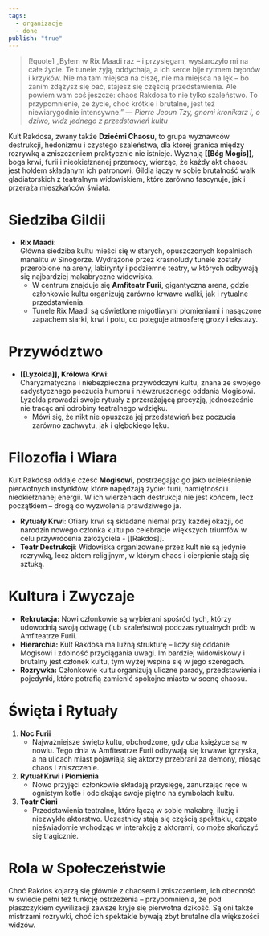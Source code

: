 ```yaml
---
tags:
  - organizacje
  - done
publish: "true"
---
```

> [!quote] „Byłem w Rix Maadi raz – i przysięgam, wystarczyło mi na całe życie. Te tunele żyją, oddychają, a ich serce bije rytmem bębnów i krzyków. Nie ma tam miejsca na ciszę, nie ma miejsca na lęk – bo zanim zdążysz się bać, stajesz się częścią przedstawienia. Ale powiem wam coś jeszcze: chaos Rakdosa to nie tylko szaleństwo. To przypomnienie, że życie, choć krótkie i brutalne, jest też niewiarygodnie intensywne.”
> — _Pierre Jeoun Tzy, gnomi kronikarz i, o dziwo, widz jednego z przedstawień kultu_

Kult Rakdosa, zwany także **Dziećmi Chaosu**, to grupa wyznawców destrukcji, hedonizmu i czystego szaleństwa, dla której granica między rozrywką a zniszczeniem praktycznie nie istnieje. Wyznają **[[Bóg Mogis]]**, boga krwi, furii i nieokiełznanej przemocy, wierząc, że każdy akt chaosu jest hołdem składanym ich patronowi. Gildia łączy w sobie brutalność walk gladiatorskich z teatralnym widowiskiem, które zarówno fascynuje, jak i przeraża mieszkańców świata.
# Siedziba Gildii
- **Rix Maadi**:  
    Główna siedziba kultu mieści się w starych, opuszczonych kopalniach manalitu w Sinogórze. Wydrążone przez krasnoludy tunele zostały przerobione na areny, labirynty i podziemne teatry, w których odbywają się najbardziej makabryczne widowiska.
    - W centrum znajduje się **Amfiteatr Furii**, gigantyczna arena, gdzie członkowie kultu organizują zarówno krwawe walki, jak i rytualne przedstawienia.
    - Tunele Rix Maadi są oświetlone migotliwymi płomieniami i nasączone zapachem siarki, krwi i potu, co potęguje atmosferę grozy i ekstazy.
# Przywództwo
- **[[Lyzolda]], Królowa Krwi**:  
    Charyzmatyczna i niebezpieczna przywódczyni kultu, znana ze swojego sadystycznego poczucia humoru i niewzruszonego oddania Mogisowi. Lyzolda prowadzi swoje rytuały z przerażającą precyzją, jednocześnie nie tracąc ani odrobiny teatralnego wdzięku.
    - Mówi się, że nikt nie opuszcza jej przedstawień bez poczucia zarówno zachwytu, jak i głębokiego lęku.
# Filozofia i Wiara
Kult Rakdosa oddaje cześć **Mogisowi**, postrzegając go jako ucieleśnienie pierwotnych instynktów, które napędzają życie: furii, namiętności i nieokiełznanej energii. W ich wierzeniach destrukcja nie jest końcem, lecz początkiem – drogą do wyzwolenia prawdziwego ja.
- **Rytuały Krwi**: Ofiary krwi są składane niemal przy każdej okazji, od narodzin nowego członka kultu po celebracje większych triumfów w celu przywrócenia założyciela - [[Rakdos]].
- **Teatr Destrukcji**: Widowiska organizowane przez kult nie są jedynie rozrywką, lecz aktem religijnym, w którym chaos i cierpienie stają się sztuką.
# Kultura i Zwyczaje
- **Rekrutacja:** Nowi członkowie są wybierani spośród tych, którzy udowodnią swoją odwagę (lub szaleństwo) podczas rytualnych prób w Amfiteatrze Furii.
- **Hierarchia:** Kult Rakdosa ma luźną strukturę – liczy się oddanie Mogisowi i zdolność przyciągania uwagi. Im bardziej widowiskowy i brutalny jest członek kultu, tym wyżej wspina się w jego szeregach.
- **Rozrywka:** Członkowie kultu organizują uliczne parady, przedstawienia i pojedynki, które potrafią zamienić spokojne miasto w scenę chaosu.
# Święta i Rytuały
1. **Noc Furii**
    - Najważniejsze święto kultu, obchodzone, gdy oba księżyce są w nowiu. Tego dnia w Amfiteatrze Furii odbywają się krwawe igrzyska, a na ulicach miast pojawiają się aktorzy przebrani za demony, niosąc chaos i zniszczenie.
2. **Rytuał Krwi i Płomienia**
    - Nowo przyjęci członkowie składają przysięgę, zanurzając ręce w ognistym kotle i odciskając swoje piętno na symbolach kultu.
3. **Teatr Cieni**
    - Przedstawienia teatralne, które łączą w sobie makabrę, iluzję i niezwykłe aktorstwo. Uczestnicy stają się częścią spektaklu, często nieświadomie wchodząc w interakcję z aktorami, co może skończyć się tragicznie.
# Rola w Społeczeństwie
Choć Rakdos kojarzą się głównie z chaosem i zniszczeniem, ich obecność w świecie pełni też funkcję ostrzeżenia – przypomnienia, że pod płaszczykiem cywilizacji zawsze kryje się pierwotna dzikość. Są oni także mistrzami rozrywki, choć ich spektakle bywają zbyt brutalne dla większości widzów.